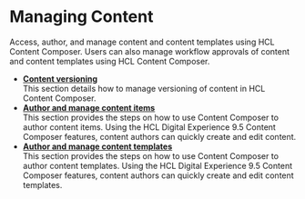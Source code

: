 # Managing Content

Access, author, and manage content and content templates using HCL Content Composer. Users can also manage workflow approvals of content and content templates using HCL Content Composer.

-   **[Content versioning](../usage/content_versioning.md)**  
This section details how to manage versioning of content in HCL Content Composer.
-   **[Author and manage content items](../usage/author_and_manage_content_items/)**  
This section provides the steps on how to use Content Composer to author content items. Using the HCL Digital Experience 9.5 Content Composer features, content authors can quickly create and edit content.
-   **[Author and manage content templates](../usage/author_and_manage_content_templates/)**  
This section provides the steps on how to use Content Composer to author content templates. Using the HCL Digital Experience 9.5 Content Composer features, content authors can quickly create and edit content templates.


